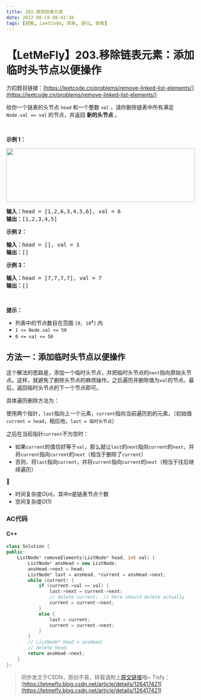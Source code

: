 ```yaml
---
title: 203.移除链表元素
date: 2022-08-19 08:41:38
tags: [题解, LeetCode, 简单, 递归, 链表]
---
```


# 【LetMeFly】203.移除链表元素：添加临时头节点以便操作

力扣题目链接：[https://leetcode.cn/problems/remove-linked-list-elements/](https://leetcode.cn/problems/remove-linked-list-elements/)

给你一个链表的头节点 <code>head</code> 和一个整数 <code>val</code> ，请你删除链表中所有满足 <code>Node.val == val</code> 的节点，并返回 <strong>新的头节点</strong> 。
<p> </p>

<p><strong>示例 1：</strong></p>
<img alt="" src="https://assets.leetcode.com/uploads/2021/03/06/removelinked-list.jpg" style="width: 500px; height: 142px;" />
<pre>
<strong>输入：</strong>head = [1,2,6,3,4,5,6], val = 6
<strong>输出：</strong>[1,2,3,4,5]
</pre>

<p><strong>示例 2：</strong></p>

<pre>
<strong>输入：</strong>head = [], val = 1
<strong>输出：</strong>[]
</pre>

<p><strong>示例 3：</strong></p>

<pre>
<strong>输入：</strong>head = [7,7,7,7], val = 7
<strong>输出：</strong>[]
</pre>

<p> </p>

<p><strong>提示：</strong></p>

<ul>
	<li>列表中的节点数目在范围 <code>[0, 10<sup>4</sup>]</code> 内</li>
	<li><code>1 <= Node.val <= 50</code></li>
	<li><code>0 <= val <= 50</code></li>
</ul>


    
## 方法一：添加临时头节点以便操作

这个解法的思路是，添加一个临时头节点，并把临时头节点的```next```指向原始头节点。这样，就避免了删除头节点的麻烦操作。之后遍历并删除值为```val```的节点。最后，返回临时头节点的下一个节点即可。

具体遍历删除方法为：

使用两个指针，```last```指向上一个元素，```current```指向当前遍历到的元素。（初始值```current = head```，相应地，```last = 临时头节点```）

之后在当前指针```current```不为空时：

+ 如果```current```的值恰好等于```val```，那么就让```last```的```next```指向```current```的```next```，并将```current```指向```current```的```next```（相当于删除了```current```）
+ 否则，将```last```指向```current```，并将```current```指向```current```的```next```（相当于往后继续遍历）

:rose:

+ 时间复杂度$O(n)$，其中$n$是链表节点个数
+ 空间复杂度$O(1)$

### AC代码

#### C++

```cpp
class Solution {
public:
    ListNode* removeElements(ListNode* head, int val) {
        ListNode* ansHead = new ListNode;
        ansHead->next = head;
        ListNode* last = ansHead, *current = ansHead->next;
        while (current) {
            if (current->val == val) {
                last->next = current->next;
                // delete current;  // Here should delete actually
                current = current->next;
            }
            else {
                last = current;
                current = current->next;
            }
        }
        // ListNode* head = ansHead;
        // delete head;
        return ansHead->next;
    }
};
```

> 同步发文于CSDN，原创不易，转载请附上[原文链接](https://blog.letmefly.xyz/2022/08/19/LeetCode%200203.%E7%A7%BB%E9%99%A4%E9%93%BE%E8%A1%A8%E5%85%83%E7%B4%A0/)哦~
> Tisfy：[https://letmefly.blog.csdn.net/article/details/126417421](https://letmefly.blog.csdn.net/article/details/126417421)
